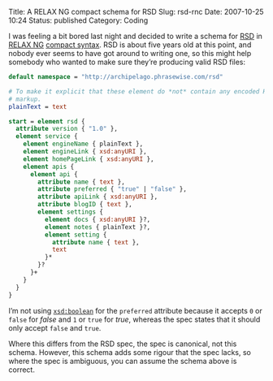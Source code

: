 Title: A RELAX NG compact schema for RSD
Slug: rsd-rnc
Date: 2007-10-25 10:24
Status: published
Category: Coding

I was feeling a bit bored last night and decided to write a schema for [RSD](https://github.com/danielberlinger/rsd) in [RELAX NG](http://relaxng.org/) [compact syntax](http://relaxng.org/compact-tutorial-20030326.html). RSD is about five years old at this point, and nobody ever seems to have got around to writing one, so this might help somebody who wanted to make sure they’re producing valid RSD files:

```rnc
default namespace = "http://archipelago.phrasewise.com/rsd"

# To make it explicit that these element do *not* contain any encoded HTML
# markup.
plainText = text

start = element rsd {
  attribute version { "1.0" },
  element service {
    element engineName { plainText },
    element engineLink { xsd:anyURI },
    element homePageLink { xsd:anyURI },
    element apis {
      element api {
        attribute name { text },
        attribute preferred { "true" | "false" },
        attribute apiLink { xsd:anyURI },
        attribute blogID { text },
        element settings {
          element docs { xsd:anyURI }?,
          element notes { plainText }?,
          element setting {
            attribute name { text },
            text
          }*
        }?
      }+
    }
  }
}
```

I’m not using [`xsd:boolean`](http://books.xmlschemata.org/relaxng/ch19-77025.html) for the `preferred` attribute because it accepts `0` or `false` for _false_ and `1` or `true` for _true_, whereas the spec states that it should only accept `false` and `true`.

Where this differs from the RSD spec, the spec is canonical, not this schema. However, this schema adds some rigour that the spec lacks, so where the spec is ambiguous, you can assume the schema above is correct.

